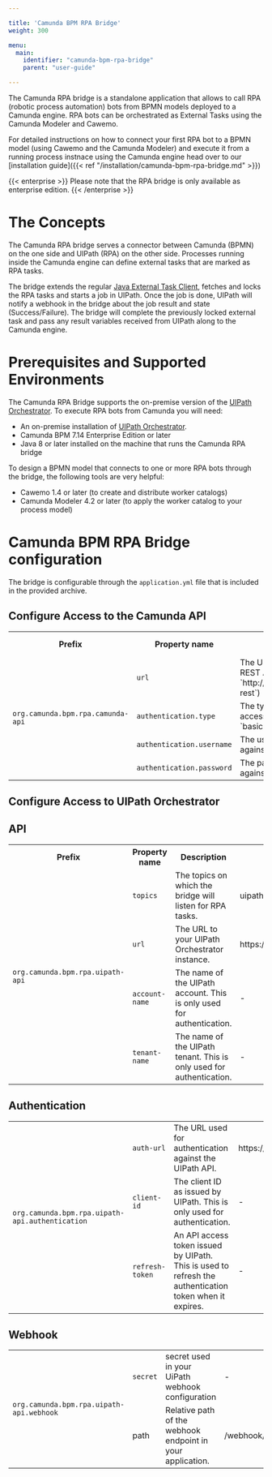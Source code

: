 ```yaml
---

title: 'Camunda BPM RPA Bridge'
weight: 300

menu:
  main:
    identifier: "camunda-bpm-rpa-bridge"
    parent: "user-guide"

---
```


The Camunda RPA bridge is a standalone application that allows to call RPA (robotic process automation) bots from BPMN models deployed to a Camunda engine. RPA bots can be orchestrated as External Tasks using the Camunda Modeler and Cawemo.

For detailed instructions on how to connect your first RPA bot to a BPMN model (using Cawemo and the Camunda Modeler) and execute it from a running process instnace using the Camunda engine head over to our [installation guide]({{< ref "/installation/camunda-bpm-rpa-bridge.md" >}})

{{< enterprise >}}
  Please note that the RPA bridge is only available as enterprise edition.
{{< /enterprise >}}

# The Concepts

The Camunda RPA bridge serves a connector between Camunda (BPMN) on the one side and UIPath (RPA) on the other side. Processes running inside the Camunda engine can define external tasks that are marked as RPA tasks.

The bridge extends the regular [Java External Task Client](https://github.com/camunda/camunda-external-task-client-java), fetches and locks the RPA tasks and starts a job in UIPath. Once the job is done, UIPath will notify a webhook in the bridge about the job result and state (Success/Failure). The bridge will complete the previously locked external task and pass any result variables received from UIPath along to the Camunda engine.

# Prerequisites and Supported Environments
The Camunda RPA Bridge supports the on-premise version of the [UIPath Orchestrator](https://www.uipath.com/product/orchestrator). To execute RPA bots from Camunda you will need:

* An on-premise installation of [UIPath Orchestrator](https://www.uipath.com/product/orchestrator).
* Camunda BPM 7.14 Enterprise Edition or later
* Java 8 or later installed on the machine that runs the Camunda RPA bridge

To design a BPMN model that connects to one or more RPA bots through the bridge, the following tools are very helpful:

* Cawemo 1.4 or later (to create and distribute worker catalogs)
* Camunda Modeler 4.2 or later (to apply the worker catalog to your process model)

# Camunda BPM RPA Bridge configuration
The bridge is configurable through the `application.yml` file that is included in the provided archive.

## Configure Access to the Camunda API

<table class="table desc-table">
  <tr>
      <th>Prefix</th>
      <th>Property name</th>
      <th>Description</th>
      <th>Default value</th>
  </tr>
  <tr>
      <td rowspan="15"><code>org.camunda.bpm.rpa.camunda-api</code></td>
      <td><code>url</code></td>
      <td>The URL to the Camunda REST API (e.g. `http://localhost:8080/engine-rest`)</td>
      <td>-</td>
  </tr>
  <tr>
      <td><code>authentication.type</code></td>
      <td>The type of authentication to access the REST API (e.g. `basic`)</td>
      <td>-</td>
  </tr>
  <tr>
      <td><code>authentication.username</code></td>
      <td>The username to authenticate against the REST API.</td>
      <td>-</td>
  </tr>
  <tr>
      <td><code>authentication.password</code></td>
      <td>The password to authenticate against the REST API.</td>
      <td>-</td>
  </tr>
</table>

## Configure Access to UIPath Orchestrator

## API

<table class="table desc-table">
  <tr>
      <th>Prefix</th>
      <th>Property name</th>
      <th>Description</th>
      <th>Default value</th>
  </tr>
  <tr>
      <td rowspan="15"><code>org.camunda.bpm.rpa.uipath-api</code></td>
      <td><code>topics</code></td>
      <td>The topics on which the bridge will listen for RPA tasks.</td>
      <td>uipath, RPA</td>
  </tr>
  <tr>
      <td><code>url</code></td>
      <td>The URL to your UIPath Orchestrator instance.</td>
      <td>https://platform.uipath.com/</td>
  </tr>
  <tr>
      <td><code>account-name</code></td>
      <td>The name of the UIPath account. This is only used for authentication.</td>
      <td>-</td>
  </tr>
  <tr>
      <td><code>tenant-name</code></td>
      <td>The name of the UIPath tenant. This is only used for authentication.</td>
      <td>-</td>
  </tr>
</table>

## Authentication

<table  class="table desc-table">
  <tr>
      <td rowspan="15"><code>org.camunda.bpm.rpa.uipath-api.authentication</code></td>
      <td><code>auth-url</code></td>
      <td>The URL used for authentication against the UIPath API.</td>
      <td>https://account.uipath.com/oauth/token/</td>
  </tr>
  <tr>
      <td><code>client-id</code></td>
      <td>The client ID as issued by UIPath. This is only used for authentication.</td>
      <td>-</td>
  </tr>
  <tr>
      <td><code>refresh-token</code></td>
      <td>An API access token issued by UIPath. This is used to refresh the authentication token when it expires.</td>
      <td>-</td>
  </tr>
</table>

## Webhook

<table class="table desc-table">
  <tr>
    <td rowspan="15"><code>org.camunda.bpm.rpa.uipath-api.webhook</code></td>
      <td><code>secret</code></td>
      <td>secret used in your UiPath webhook configuration</td>
      <td>-</td>
  </tr>
  <tr>
    <td>path</td>
    <td>Relative path of the webhook endpoint in your application.</td>
    <td>/webhook/event</td>
  </tr>
</table>